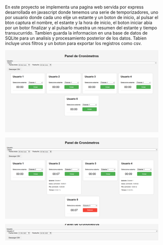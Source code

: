 En este proyecto se implementa una pagina web servida por express desarrollada en javascript donde tenemos una serie de temporizadores, uno por usuario donde cada uno elije un estante y un boton de inicio, al pulsar el bton captura el nombre, el estante y la hora de inicio, el boton iniciar abia por un botor finalizar y al pulsarlo muestra un resumen del estante y tiempo transucurrido. Tambien guarda la informacion en una base de datos de SQLite para un analisis y procesamiento posterior de los datos. Tabien incluye unos filtros y un boton para exportar los registros como csv.

![Pantalla inicial](Captura%20de%20pantalla%202025-09-22%20130900.png)

![Temporizadores funcionando](Captura%20de%20pantalla%202025-09-22%20130919.png)

![Detalle descarga csv](Captura%20de%20pantalla%202025-09-22%20130935.png)
